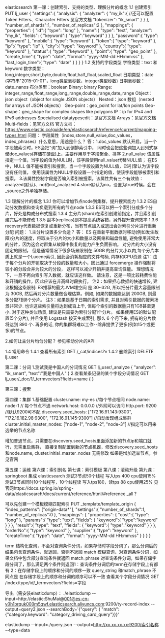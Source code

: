 elasticsearch
第一课：创建索引、支持的类型、理解分片的概念
1.1 创建索引
PUT lj_user
{
  "settings":{
    "analysis": {
      "analyzer": {
        "my_ik":{ //还可以配置Token Filters、Character Filters 见官方文档
          "tokenizer": "ik_smart"
        }
      }
    }, 
    "number_of_shards":1,
    "number_of_replicas":2
  },
  "mappings": {
    "properties": {
      "id":{
        "type": "long"
      },
      "name":{
        "type": "text",
        "analyzer": "my_ik", 
        "fields": {
          "keyword":{
            "type":"keyword"
          }
        }
      },
      "password":{
        "type": "keyword"
      },
      "mobile":{
        "type": "keyword"
      },
      "token":{
        "type": "keyword"
      },
      "ip":{
        "type": "ip"
      },
      "city":{
        "type": "keyword"
      },
      "country":{
        "type": "keyword"
      },
      "status":{
        "type": "keyword"
      },
      "point":{
        "type": "geo_point"
      },
      "create_time":{
        "type": "date",
        "format": "yyyy-MM-dd HH:mm:ss"
      },
      "last_login_time":{
        "type": "date"
      }
    }
  }
}
1.2 支持的字段类型
字符类型：text 和 keyword 
数字类型：long,integer,short,byte,double,float,half_float,scaled_float
日期类型：date (字符串"2015-01-01"，long类型毫秒数，integer类型秒数)
日期毫秒数：date_nanos
布尔类型：boolean
Binary: binary
Range: integer_range,float_range,long_range,double_range,date_range
Object：json object（object for single JSON objects）
Nested：json 数组（nested for arrays of JSON objects）
Geo-point：geo_point for lat/lon points
Geo-shape：geo_shape for complex shapes like polygons
IP：ip for IPv4 and IPv6 addresses
Specialised datatypesedit：见官方文档
Arrays：见官方文档
Multi-fields：见官方文档
官方文档：https://www.elastic.co/guide/en/elasticsearch/reference/current/mapping-types.html
问题：
字段属性（index,store,null_value,doc_values，index_phrases）什么意思，用途是什么？
答：1.doc_values 默认开启，当一个字段被索引时，ES会把"词"加入到倒排索引中，
 同时也会把这些词加入到列式存储doc_values(存储在硬盘)上，主要作用基于字段聚合、排序
   2.null_value 该属性指定一个值，当字段的值为NULL时，该字段使用null_value代替NULL值；
   在ES中，NULL 值不能被索引和搜索，当一个字段设置为NULL值，ES引擎认为该字段没有任何值，
   使用该属性为NULL字段设置一个指定的值，使该字段能够被索引和搜索。
   3.该属性控制字段是否编入索引被搜索，该属性共有三个有效值：analyzed(默认)、no和not_analyzed
   4.store默认为no，设置为true时候，会在_source之外单独存储。

1.3 理解分片的概念
1.3.1 你可以增加节点node到集群，提升搜索能力
1.3.2 ES自动分发数据和查询负载到所有的节点node
1.3.3 ES可以把一个索引分成多个分片，好处是构成分布式搜索
1.3.4 主分片(shard)在索引创建前指定，并且索引创建完后不能修改
1.3.5 副本(replicas)副本提高系统容错，另外提升查询效率
1.3.6 recovery代表数据恢复或重新分布，当有节点加入或退出会对索引分片进行重新分配
问题：
1.主分片设置多少合适？
答： ES 在重新平衡数据时移动(例如发生故障)分片的速度，将取决于分片的大小和数量以及网络和磁盘性能,
避免使用非常大的分片，因为这会对群集从故障中恢复的能力产生负面影响。 对分片的大小没有固定的限制，
但是通常情况下很多场景限制在 50GB 的分片大小以内,每个分片本质上就是一个Lucene索引, 因此会消耗相应的文件句柄, 内存和CPU资源
注1：由于每个分片的开销取决于分段的数量和大小，因此通过 forcemerge 操作强制将较小的分段合并为较大的分段，
这样可以减少开销并提高查询性能。 理想情况下，一旦不再向索引写入数据，就应该这样做。 
请注意，这是一项比较耗费性能和开销的操作，因此应该在非高峰时段执行。
注2：如果担心数据的快速增长, 建议根据这条限制: ES推荐的最大JVM堆空间 是 30~32G, 
所以把分片最大容量限制为 30GB, 然后再对分片数量做合理估算。例如, 如果的数据能达到 200GB, 则最多分配7到8个分片。
注3：如果是基于日期的索引需求, 并且对索引数据的搜索场景非常少. 也许这些索引量将达到成百上千, 
但每个索引的数据量只有1GB甚至更小. 对于这种类似场景, 建议是只需要为索引分配1个分片。
如果使用ES的默认配置(5个分片), 并且使用 Logstash 按天生成索引, 那么 6 个月下来,
 拥有的分片数将达到 890 个. 再多的话, 你的集群将难以工作--除非提供了更多(例如15个或更多)的节点。

2.如何让主分片均匀分配？
参见移动分片的API

1.4 常用命令
1.4.1 查看所有索引 GET /_cat/indices?v
1.4.2 删除索引 DELETE lj_user

第二课：分词
1.测试我是中国人的分词情况
GET lj_user/_analyze
{
  "analyzer": "ik_smart", 
  "text":"我是中国人"
}
2.查看某条记录的某个字段分词情况
GET lj_user/_doc/1/_termvectors?fields=name
{
}

第三课：搜索

第四课：集群
1.基础配置
cluster.name: my-es //每个节点相同
node.name: node-1 // 每个节点不通
network.host: 0.0.0.0 //外网可以访问
http.port: 9200  //默认9200可不配
discovery.seed_hosts: ["172.16.91.143:9300", "172.16.182.98:9300", "172.16.91.145:9300"]  //自动发现组成集群
cluster.initial_master_nodes: ["node-1", "node-2", "node-3"]  //指定可以用来选举的节点名称

增加普通节点，只需要在discovery.seed_hosts里面添加新的节点ip和端口就行，无需重启集群，
直接复制配置到新的节点机器，修改discovery.seed_hosts 和node.name,
cluster.initial_master_nodes 无需修改
如果是增加选举节点，参见官网

第五课：运维
第六课：索引别名
第七课：索引模板
第八课：滚动升级
第九课：springboot 集成 elasticsearch
测试3节点50个线程 写入tps 400 cpu使用15%
测试3节点同时10个线程写，10个线程读 写入tps180，读tps 88 cpu使用25%
见官网https://docs.spring.io/spring-data/elasticsearch/docs/current/reference/html/#reference
_all ?


可以先创建一个模板模糊匹配索引
PUT _template/template_origin
{
  "index_patterns": ["origin-data*"],
  "settings":{
    "number_of_shards":1,
    "number_of_replicas":0
  },
  "mappings": {
    "properties": {
      "cost":{
        "type": "long"
      },
      "params":{
        "type": "text",
        "fields": {
          "keyword":{
            "type":"keyword"
          }
        }
      },
      "result":{
        "type": "text",
        "fields": {
          "keyword":{
            "type":"keyword"
          }
        }
      },
      "orderNo":{
        "type": "keyword"
      },
      "supplier":{
        "type": "keyword"
      },
      "createTime":{
        "type": "date",
        "format": "yyyy-MM-dd HH:mm:ss"
      }
    }
  }
}

term 结构化查询，不会对查询条件分词，如果存储时字段分词了，那么分词后的结果包含查询条件，就返回，否则不返回
match 模糊查询，对查询条件分词，如果文档中包含部分查询条件就返回
match_phrase 对查询条件分词，如果存储字段分词了，那么满足两个条件则返回1：查询条件分词后的term在存储字段上有都有 2：在存储字段上的顺序和分词的顺序一致
query_string 和match_phrase 不同点是 在存储字段上的顺序和分词的顺序可以不一致
查看某个字段分词情况 GET /index/type/id/_termvectors?fields=字段

导出（需安装elasticdump）：
./elasticdump --input=http://elastic:ShuMai@001@es-cn-v0h1brquk000m5qwf.elasticsearch.aliyuncs.com:9200/ty-record-index --output=query2.json  --searchBody='{"query": { "match": {"category.keyword": "category_driving_card_query"}}}' 

elasticdump --input=./query.json --output=http://xx.xx.xx.xx:9200/索引名称   --type=data  
